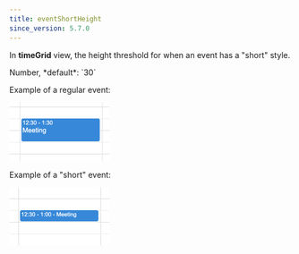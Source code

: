 ```yaml
---
title: eventShortHeight
since_version: 5.7.0
---
```


In **timeGrid** view, the height threshold for when an event has a "short" style.

<div class='spec' markdown='1'>
Number, *default*: `30`
</div>

Example of a regular event:

<img
  src='timegrid-event-notshort.png'
  alt='Screenshot of event with regular height'
  class='bordered-image'
  width='179'
  height='104'>

Example of a "short" event:

<img
  src='timegrid-event-short.png'
  alt='Screenshot of event with short height'
  class='bordered-image'
  width='179'
  height='104'>

